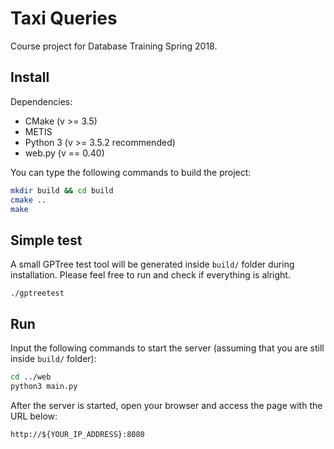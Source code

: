 # Taxi Queries

Course project for Database Training Spring 2018.

## Install

Dependencies:

* CMake (v >= 3.5)
* METIS
* Python 3 (v >= 3.5.2 recommended)
* web.py (v == 0.40)

You can type the following commands to build the project:

```bash
mkdir build && cd build
cmake ..
make
```

## Simple test

A small GPTree test tool will be generated inside `build/` folder during installation. Please feel free to run and check if everything is alright.

```
./gptreetest
```

## Run

Input the following commands to start the server (assuming that you are still inside `build/` folder):

```bash
cd ../web
python3 main.py
```

After the server is started, open your browser and access the page with the URL below:

```
http://${YOUR_IP_ADDRESS}:8080
```
